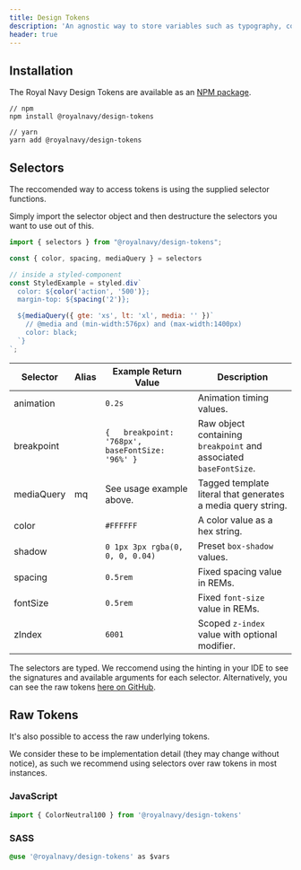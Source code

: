 ```yaml
---
title: Design Tokens
description: 'An agnostic way to store variables such as typography, color, and spacing.'
header: true
---
```


## Installation

The Royal Navy Design Tokens are available as an [NPM package](https://www.npmjs.com/package/@royalnavy/design-tokens).

```
// npm
npm install @royalnavy/design-tokens

// yarn
yarn add @royalnavy/design-tokens
```

## Selectors

The reccomended way to access tokens is using the supplied selector functions.

Simply import the selector object and then destructure the selectors you want to use out of this.

```javascript
import { selectors } from "@royalnavy/design-tokens";

const { color, spacing, mediaQuery } = selectors

// inside a styled-component
const StyledExample = styled.div`
  color: ${color('action', '500')};
  margin-top: ${spacing('2')};

  ${mediaQuery({ gte: 'xs', lt: 'xl', media: '' })`
    // @media and (min-width:576px) and (max-width:1400px)
    color: black;
  `}
`;
```

<div className="standard-table">

| Selector   | Alias | Example Return Value                               | Description                                                       |
|------------|-------|----------------------------------------------------|-------------------------------------------------------------------|
| animation  |       | `0.2s`                                             | Animation timing values.                                          |
| breakpoint |       | `{   breakpoint: '768px',   baseFontSize: '96%' }` | Raw object containing `breakpoint` and associated `baseFontSize`. |
| mediaQuery | mq    |  See usage example above.                                                  | Tagged template literal that generates a media query string.      |
| color      |       | `#FFFFFF`                                          | A color value as a hex string.                                    |
| shadow     |       | `0 1px 3px rgba(0, 0, 0, 0.04)`                    | Preset `box-shadow` values.                                       |
| spacing    |       | `0.5rem`                                           | Fixed spacing value in REMs.                                      |
| fontSize   |       | `0.5rem`                                           | Fixed `font-size` value in REMs.                                  |
| zIndex     |       | `6001`                                             | Scoped `z-index` value with optional modifier.                    |

</div>

The selectors are typed. We reccomend using the hinting in your IDE to see the signatures and available arguments for each selector. Alternatively, you can see the raw tokens [here on GitHub](https://github.com/Royal-Navy/design-system/tree/master/packages/design-tokens/src/tokens).

## Raw Tokens

It's also possible to access the raw underlying tokens.

We consider these to be implementation detail (they may change without notice), as such we recommend using selectors over raw tokens in most instances.

### JavaScript

```javascript
import { ColorNeutral100 } from '@royalnavy/design-tokens'
```

### SASS

```css
@use '@royalnavy/design-tokens' as $vars
```

